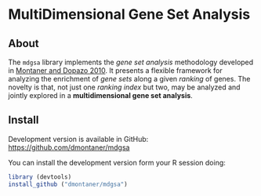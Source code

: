 MultiDimensional Gene Set Analysis
==================================


About
-----

The `mdgsa` library implements the _gene set analysis_ methodology developed in
[Montaner and Dopazo 2010][montaner2010].
It presents a flexible framework for analyzing the enrichment of _gene sets_ along a given _ranking_ of genes.
The novelty is that,
not just one _ranking index_ but two,
may be analyzed and jointly explored 
in a __multidimensional gene set analysis__.


Install
-------

Development version is available in GitHub:  
<https://github.com/dmontaner/mdgsa>

You can install the development version form your R session doing:

```r
library (devtools)
install_github ("dmontaner/mdgsa")
```


<!-- References -->
[montaner2010]:http://www.plosone.org/article/info%3Adoi%2F10.1371%2Fjournal.pone.0010348 "mdgsa Paper"


